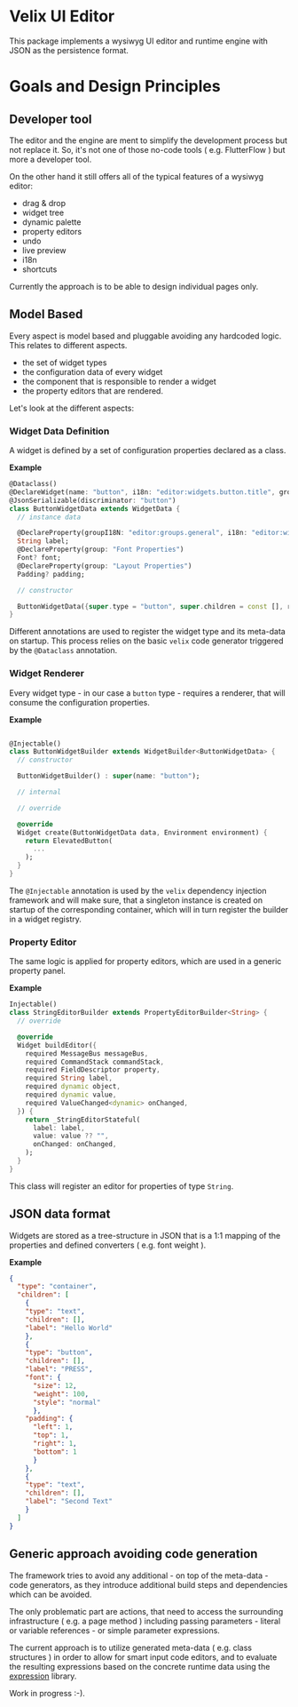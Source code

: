 # Velix UI Editor

This package implements a wysiwyg UI editor and runtime engine with JSON as the persistence format.

# Goals and Design Principles

## Developer tool

The editor and the engine are ment to simplify the development process but not replace it.
So, it's not one of those no-code tools ( e.g. FlutterFlow ) but more a developer tool.

On the other hand it still offers all of the typical features of a wysiwyg editor:
- drag & drop
- widget tree
- dynamic palette
- property editors
- undo
- live preview
- i18n
- shortcuts

Currently the approach is to be able to design individual pages only.

## Model Based

Every aspect is model based and pluggable avoiding any hardcoded logic. This relates to different aspects.
- the set of widget types
- the configuration data of every widget 
- the component that is responsible to render a widget
- the property editors that are rendered.

Let's look at the different aspects:

### Widget Data Definition

A widget is defined by a set of configuration properties declared as a class.

**Example**

```Dart
@Dataclass()
@DeclareWidget(name: "button", i18n: "editor:widgets.button.title", group: "widgets", icon: Icons.text_fields)
@JsonSerializable(discriminator: "button")
class ButtonWidgetData extends WidgetData {
  // instance data

  @DeclareProperty(groupI18N: "editor:groups.general", i18n: "editor:widgets.button.label")
  String label;
  @DeclareProperty(group: "Font Properties")
  Font? font;
  @DeclareProperty(group: "Layout Properties")
  Padding? padding;

  // constructor

  ButtonWidgetData({super.type = "button", super.children = const [], required this.label, this.font, this.padding});
}
```

Different annotations are used to register the widget type and its meta-data on startup.
This process relies on the basic `velix` code generator triggered by the `@Dataclass` annotation.

### Widget Renderer

Every widget type - in our case a `button` type - requires a renderer, that will consume the configuration properties.

**Example**

```Dart

@Injectable()
class ButtonWidgetBuilder extends WidgetBuilder<ButtonWidgetData> {
  // constructor

  ButtonWidgetBuilder() : super(name: "button");

  // internal

  // override

  @override
  Widget create(ButtonWidgetData data, Environment environment) {
    return ElevatedButton(
      ...
    );
  }
}
```

The `@Injectable` annotation is used by the `velix` dependency injection framework and will make sure, that a singleton instance is
created on startup of the corresponding container, which will in turn register the builder in a widget registry.

### Property Editor

The same logic is applied for property editors, which are used in a generic property panel.

**Example**

```Dart
Injectable()
class StringEditorBuilder extends PropertyEditorBuilder<String> {
  // override

  @override
  Widget buildEditor({
    required MessageBus messageBus,
    required CommandStack commandStack,
    required FieldDescriptor property,
    required String label,
    required dynamic object,
    required dynamic value,
    required ValueChanged<dynamic> onChanged,
  }) {
    return _StringEditorStateful(
      label: label,
      value: value ?? "",
      onChanged: onChanged,
    );
  }
}
```

This class will register an editor for properties of type `String`.

## JSON data format

Widgets are stored as a tree-structure in JSON that is a 1:1 mapping of the properties
and defined converters ( e.g. font weight ).

**Example**

```json
{
  "type": "container",
  "children": [
    {
    "type": "text",
    "children": [],
    "label": "Hello World"
    },
    {
    "type": "button",
    "children": [],
    "label": "PRESS",
    "font": {
      "size": 12,
      "weight": 100,
      "style": "normal"
      },
    "padding": {
      "left": 1,
      "top": 1,
      "right": 1,
      "bottom": 1
      }
    },
    {
    "type": "text",
    "children": [],
    "label": "Second Text"
    }
  ]
}
```

## Generic approach avoiding code generation

The framework tries to avoid any additional - on top of the meta-data - code generators, as they
introduce additional build steps and dependencies which can be avoided.

The only problematic part are actions, that need to access the surrounding infrastructure ( e.g. a page method )
including passing parameters - literal or variable references - or simple parameter expressions.

The current approach is to utilize generated meta-data ( e.g. class structures ) in order 
to allow for smart input code editors, and to evaluate the resulting expressions based
on the concrete runtime data using the [expression](https://pub.dev/packages/expressions) library.

Work in progress :-).




